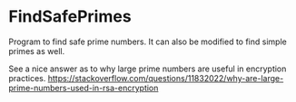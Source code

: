 # FindSafePrimes
Program to find safe prime numbers. It can also be modified to find simple primes as well.

See a nice answer as to why large prime numbers are useful in encryption practices.
https://stackoverflow.com/questions/11832022/why-are-large-prime-numbers-used-in-rsa-encryption
